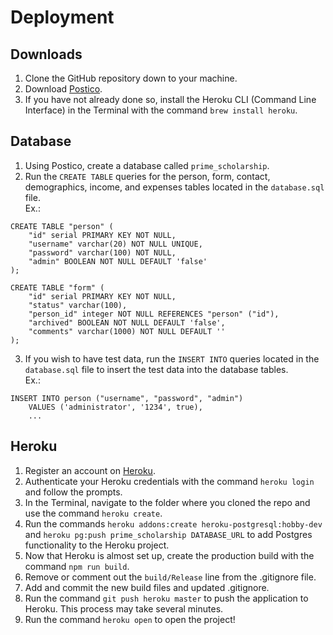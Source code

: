 # Deployment

## Downloads
1. Clone the GitHub repository down to your machine.
2. Download [Postico](https://eggerapps.at/postico/).
3. If you have not already done so, install the Heroku CLI (Command Line Interface) in the Terminal with the command `brew install heroku`.

## Database
1. Using Postico, create a database called `prime_scholarship`.
2. Run the `CREATE TABLE` queries for the person, form, contact, demographics, income, and expenses tables located in the `database.sql` file. \
Ex.: 
```
CREATE TABLE "person" (
    "id" serial PRIMARY KEY NOT NULL,
    "username" varchar(20) NOT NULL UNIQUE,
    "password" varchar(100) NOT NULL,
    "admin" BOOLEAN NOT NULL DEFAULT 'false'
);
```


```
CREATE TABLE "form" (
    "id" serial PRIMARY KEY NOT NULL,
    "status" varchar(100),
    "person_id" integer NOT NULL REFERENCES "person" ("id"),
    "archived" BOOLEAN NOT NULL DEFAULT 'false',
    "comments" varchar(1000) NOT NULL DEFAULT ''
);
```
3. If you wish to have test data, run the `INSERT INTO` queries located in the `database.sql` file to insert the test data into the database tables. \
    Ex.: 
```
INSERT INTO person ("username", "password", "admin")
    VALUES ('administrator', '1234', true),
    ...
```

## Heroku
1. Register an account on [Heroku](https://signup.heroku.com/login).
2. Authenticate your Heroku credentials with the command `heroku login` and follow the prompts.
3. In the Terminal, navigate to the folder where you cloned the repo and use the command `heroku create`.
4. Run the commands `heroku addons:create heroku-postgresql:hobby-dev` and `heroku pg:push prime_scholarship DATABASE_URL` to add Postgres functionality to the Heroku project.
5. Now that Heroku is almost set up, create the production build with the command `npm run build`.
6. Remove or comment out the `build/Release` line from the .gitignore file.
7. Add and commit the new build files and updated .gitignore.
8. Run the command `git push heroku master` to push the application to Heroku.  This process may take several minutes.
9. Run the command `heroku open` to open the project!

